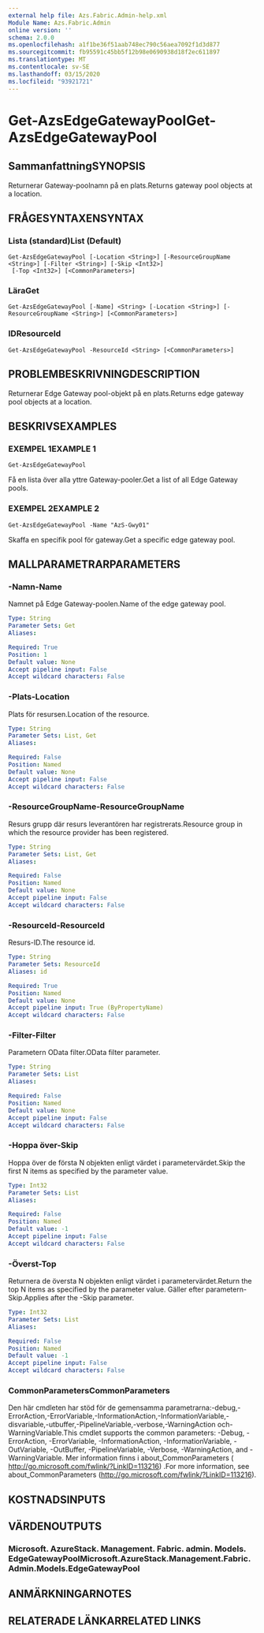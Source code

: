 ```yaml
---
external help file: Azs.Fabric.Admin-help.xml
Module Name: Azs.Fabric.Admin
online version: ''
schema: 2.0.0
ms.openlocfilehash: a1f1be36f51aab748ec790c56aea7092f1d3d877
ms.sourcegitcommit: fb95591c45bb5f12b98e0690938d18f2ec611897
ms.translationtype: MT
ms.contentlocale: sv-SE
ms.lasthandoff: 03/15/2020
ms.locfileid: "93921721"
---
```

# <span data-ttu-id="380be-101">Get-AzsEdgeGatewayPool</span><span class="sxs-lookup"><span data-stu-id="380be-101">Get-AzsEdgeGatewayPool</span></span>

## <span data-ttu-id="380be-102">Sammanfattning</span><span class="sxs-lookup"><span data-stu-id="380be-102">SYNOPSIS</span></span>
<span data-ttu-id="380be-103">Returnerar Gateway-poolnamn på en plats.</span><span class="sxs-lookup"><span data-stu-id="380be-103">Returns gateway pool objects at a location.</span></span>

## <span data-ttu-id="380be-104">FRÅGESYNTAXEN</span><span class="sxs-lookup"><span data-stu-id="380be-104">SYNTAX</span></span>

### <span data-ttu-id="380be-105">Lista (standard)</span><span class="sxs-lookup"><span data-stu-id="380be-105">List (Default)</span></span>
```
Get-AzsEdgeGatewayPool [-Location <String>] [-ResourceGroupName <String>] [-Filter <String>] [-Skip <Int32>]
 [-Top <Int32>] [<CommonParameters>]
```

### <span data-ttu-id="380be-106">Lära</span><span class="sxs-lookup"><span data-stu-id="380be-106">Get</span></span>
```
Get-AzsEdgeGatewayPool [-Name] <String> [-Location <String>] [-ResourceGroupName <String>] [<CommonParameters>]
```

### <span data-ttu-id="380be-107">ID</span><span class="sxs-lookup"><span data-stu-id="380be-107">ResourceId</span></span>
```
Get-AzsEdgeGatewayPool -ResourceId <String> [<CommonParameters>]
```

## <span data-ttu-id="380be-108">PROBLEMBESKRIVNING</span><span class="sxs-lookup"><span data-stu-id="380be-108">DESCRIPTION</span></span>
<span data-ttu-id="380be-109">Returnerar Edge Gateway pool-objekt på en plats.</span><span class="sxs-lookup"><span data-stu-id="380be-109">Returns edge gateway pool objects at a location.</span></span>

## <span data-ttu-id="380be-110">BESKRIVS</span><span class="sxs-lookup"><span data-stu-id="380be-110">EXAMPLES</span></span>

### <span data-ttu-id="380be-111">EXEMPEL 1</span><span class="sxs-lookup"><span data-stu-id="380be-111">EXAMPLE 1</span></span>
```
Get-AzsEdgeGatewayPool
```

<span data-ttu-id="380be-112">Få en lista över alla yttre Gateway-pooler.</span><span class="sxs-lookup"><span data-stu-id="380be-112">Get a list of all Edge Gateway pools.</span></span>

### <span data-ttu-id="380be-113">EXEMPEL 2</span><span class="sxs-lookup"><span data-stu-id="380be-113">EXAMPLE 2</span></span>
```
Get-AzsEdgeGatewayPool -Name "AzS-Gwy01"
```

<span data-ttu-id="380be-114">Skaffa en specifik pool för gateway.</span><span class="sxs-lookup"><span data-stu-id="380be-114">Get a specific edge gateway pool.</span></span>

## <span data-ttu-id="380be-115">MALLPARAMETRAR</span><span class="sxs-lookup"><span data-stu-id="380be-115">PARAMETERS</span></span>

### <span data-ttu-id="380be-116">-Namn</span><span class="sxs-lookup"><span data-stu-id="380be-116">-Name</span></span>
<span data-ttu-id="380be-117">Namnet på Edge Gateway-poolen.</span><span class="sxs-lookup"><span data-stu-id="380be-117">Name of the edge gateway pool.</span></span>

```yaml
Type: String
Parameter Sets: Get
Aliases:

Required: True
Position: 1
Default value: None
Accept pipeline input: False
Accept wildcard characters: False
```

### <span data-ttu-id="380be-118">-Plats</span><span class="sxs-lookup"><span data-stu-id="380be-118">-Location</span></span>
<span data-ttu-id="380be-119">Plats för resursen.</span><span class="sxs-lookup"><span data-stu-id="380be-119">Location of the resource.</span></span>

```yaml
Type: String
Parameter Sets: List, Get
Aliases:

Required: False
Position: Named
Default value: None
Accept pipeline input: False
Accept wildcard characters: False
```

### <span data-ttu-id="380be-120">-ResourceGroupName</span><span class="sxs-lookup"><span data-stu-id="380be-120">-ResourceGroupName</span></span>
<span data-ttu-id="380be-121">Resurs grupp där resurs leverantören har registrerats.</span><span class="sxs-lookup"><span data-stu-id="380be-121">Resource group in which the resource provider has been registered.</span></span>

```yaml
Type: String
Parameter Sets: List, Get
Aliases:

Required: False
Position: Named
Default value: None
Accept pipeline input: False
Accept wildcard characters: False
```

### <span data-ttu-id="380be-122">-ResourceId</span><span class="sxs-lookup"><span data-stu-id="380be-122">-ResourceId</span></span>
<span data-ttu-id="380be-123">Resurs-ID.</span><span class="sxs-lookup"><span data-stu-id="380be-123">The resource id.</span></span>

```yaml
Type: String
Parameter Sets: ResourceId
Aliases: id

Required: True
Position: Named
Default value: None
Accept pipeline input: True (ByPropertyName)
Accept wildcard characters: False
```

### <span data-ttu-id="380be-124">-Filter</span><span class="sxs-lookup"><span data-stu-id="380be-124">-Filter</span></span>
<span data-ttu-id="380be-125">Parametern OData filter.</span><span class="sxs-lookup"><span data-stu-id="380be-125">OData filter parameter.</span></span>

```yaml
Type: String
Parameter Sets: List
Aliases:

Required: False
Position: Named
Default value: None
Accept pipeline input: False
Accept wildcard characters: False
```

### <span data-ttu-id="380be-126">-Hoppa över</span><span class="sxs-lookup"><span data-stu-id="380be-126">-Skip</span></span>
<span data-ttu-id="380be-127">Hoppa över de första N objekten enligt värdet i parametervärdet.</span><span class="sxs-lookup"><span data-stu-id="380be-127">Skip the first N items as specified by the parameter value.</span></span>

```yaml
Type: Int32
Parameter Sets: List
Aliases:

Required: False
Position: Named
Default value: -1
Accept pipeline input: False
Accept wildcard characters: False
```

### <span data-ttu-id="380be-128">-Överst</span><span class="sxs-lookup"><span data-stu-id="380be-128">-Top</span></span>
<span data-ttu-id="380be-129">Returnera de översta N objekten enligt värdet i parametervärdet.</span><span class="sxs-lookup"><span data-stu-id="380be-129">Return the top N items as specified by the parameter value.</span></span>
<span data-ttu-id="380be-130">Gäller efter parametern-Skip.</span><span class="sxs-lookup"><span data-stu-id="380be-130">Applies after the -Skip parameter.</span></span>

```yaml
Type: Int32
Parameter Sets: List
Aliases:

Required: False
Position: Named
Default value: -1
Accept pipeline input: False
Accept wildcard characters: False
```

### <span data-ttu-id="380be-131">CommonParameters</span><span class="sxs-lookup"><span data-stu-id="380be-131">CommonParameters</span></span>
<span data-ttu-id="380be-132">Den här cmdleten har stöd för de gemensamma parametrarna:-debug,-ErrorAction,-ErrorVariable,-InformationAction,-InformationVariable,-disvariable,-utbuffer,-PipelineVariable,-verbose,-WarningAction och-WarningVariable.</span><span class="sxs-lookup"><span data-stu-id="380be-132">This cmdlet supports the common parameters: -Debug, -ErrorAction, -ErrorVariable, -InformationAction, -InformationVariable, -OutVariable, -OutBuffer, -PipelineVariable, -Verbose, -WarningAction, and -WarningVariable.</span></span> <span data-ttu-id="380be-133">Mer information finns i about_CommonParameters ( http://go.microsoft.com/fwlink/?LinkID=113216) .</span><span class="sxs-lookup"><span data-stu-id="380be-133">For more information, see about_CommonParameters (http://go.microsoft.com/fwlink/?LinkID=113216).</span></span>

## <span data-ttu-id="380be-134">KOSTNADS</span><span class="sxs-lookup"><span data-stu-id="380be-134">INPUTS</span></span>

## <span data-ttu-id="380be-135">VÄRDEN</span><span class="sxs-lookup"><span data-stu-id="380be-135">OUTPUTS</span></span>

### <span data-ttu-id="380be-136">Microsoft. AzureStack. Management. Fabric. admin. Models. EdgeGatewayPool</span><span class="sxs-lookup"><span data-stu-id="380be-136">Microsoft.AzureStack.Management.Fabric.Admin.Models.EdgeGatewayPool</span></span>

## <span data-ttu-id="380be-137">ANMÄRKNINGAR</span><span class="sxs-lookup"><span data-stu-id="380be-137">NOTES</span></span>

## <span data-ttu-id="380be-138">RELATERADE LÄNKAR</span><span class="sxs-lookup"><span data-stu-id="380be-138">RELATED LINKS</span></span>
